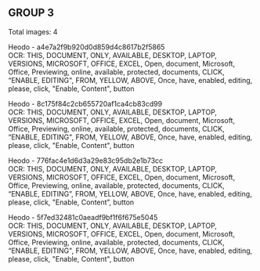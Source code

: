## GROUP 3
Total images: 4  

Heodo - a4e7a2f9b920d0d859d4c8617b2f5865  
OCR: THIS, DOCUMENT, ONLY, AVAILABLE, DESKTOP, LAPTOP, VERSIONS, MICROSOFT, OFFICE, EXCEL, Open, document, Microsoft, Office, Previewing, online, available, protected, documents, CLICK, “ENABLE, EDITING", FROM, YELLOW, ABOVE, Once, have, enabled, editing, please, click, "Enable, Content", button  

Heodo - 8c175f84c2cb655720af1ca4cb83cd99  
OCR: THIS, DOCUMENT, ONLY, AVAILABLE, DESKTOP, LAPTOP, VERSIONS, MICROSOFT, OFFICE, EXCEL, Open, document, Microsoft, Office, Previewing, online, available, protected, documents, CLICK, “ENABLE, EDITING", FROM, YELLOW, ABOVE, Once, have, enabled, editing, please, click, "Enable, Content", button  

Heodo - 776fac4e1d6d3a29e83c95db2e1b73cc  
OCR: THIS, DOCUMENT, ONLY, AVAILABLE, DESKTOP, LAPTOP, VERSIONS, MICROSOFT, OFFICE, EXCEL, Open, document, Microsoft, Office, Previewing, online, available, protected, documents, CLICK, “ENABLE, EDITING”, FROM, YELLOW, ABOVE, Once, have, enabled, editing, please, click, "Enable, Content”, button  

Heodo - 5f7ed32481c0aeadf9bf1f6f675e5045  
OCR: THIS, DOCUMENT, ONLY, AVAILABLE, DESKTOP, LAPTOP, VERSIONS, MICROSOFT, OFFICE, EXCEL, Open, document, Microsoft, Office, Previewing, online, available, protected, documents, CLICK, “ENABLE, EDITING", FROM, YELLOW, ABOVE, Once, have, enabled, editing, please, click, "Enable, Content", button  

